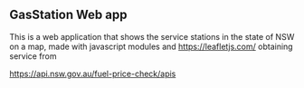 ## GasStation Web app

This is a web application that shows the service stations in the state of NSW on a map, made with javascript modules and <https://leafletjs.com/> obtaining service from

<https://api.nsw.gov.au/fuel-price-check/apis>
